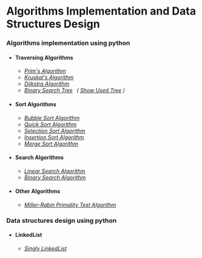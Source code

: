 # Algorithms Implementation and Data Structures Design

### Algorithms implementation using python

<ul>
    <li><h4>Traversing Algorithms</h4>
    <ul>
      <li><i><a href = "https://github.com/kavindu-mane/Algorithms_implementation/blob/main/traversing%20algorithms/prims_algorithm.py" alt = "kavindu-mane">Prim's Algorithm</a></i></li>
      <li><i><a href = "https://github.com/kavindu-mane/Algorithms_implementation/blob/main/traversing%20algorithms/kruskals_algorithm.py" alt = "kavindu-mane">Kruskal's Algorithm</a></i></li>
      <li><i><a href = "https://github.com/kavindu-mane/Algorithms_implementation/blob/main/traversing%20algorithms/dijkstra_algorithm.py" alt = "kavindu-mane">Dijkstra Algorithm</a></i></li>
      <li><i><a href = "https://github.com/kavindu-mane/Algorithms_implementation/blob/main/traversing%20algorithms/binary_search_tree.py" alt = "kavindu-mane">Binary Search Tree</a> &ensp;( <a href ="https://github.com/kavindu-mane/Algorithms_implementation/blob/main/tree.png">Show Used Tree</a> )</i></li>
    </ul>
    </li>   
    <li><h4>Sort Algorithms</h4>
    <ul>
      <li><i><a href = "https://github.com/kavindu-mane/Algorithms_implementation/blob/main/sort%20algorithms/bubble_sort.py" alt = "kavindu-mane">Bubble Sort Algorithm</a></i></li>
      <li><i><a href = "https://github.com/kavindu-mane/Algorithms_implementation/blob/main/sort%20algorithms/quick_sort.py" alt = "kavindu-mane">Quick Sort Algorithm</a></i></li>
      <li><i><a href = "https://github.com/kavindu-mane/Algorithms_implementation/blob/main/sort%20algorithms/selection_sort.py" alt = "kavindu-mane">Selection Sort Algorithm</a></i></li>
      <li><i><a href = "https://github.com/kavindu-mane/Algorithms_implementation/blob/main/sort%20algorithms/insertion_sort.py" alt = "kavindu-mane">Insertion Sort Algorithm</a></i></li>
      <li><i><a href = "https://github.com/kavindu-mane/Algorithms_implementation/blob/main/sort%20algorithms/merge_sort.py" alt = "kavindu-mane">Merge Sort Algorithm</a></i></li>
    </ul>
    </li>
    <li><h4>Search Algorithms</h4>
    <ul>
      <li><i><a href = "" alt = "kavindu-mane">Linear Search Algorithm</a></i></li>
      <li><i><a href = "" alt = "kavindu-mane">Binary Search Algorithm</a></i></li>
    </ul>
    </li>
    <li><h4>Other Algorithms</h4>
    <ul>
      <li><i><a href = "https://github.com/kavindu-mane/Algorithms_implementation/blob/main/other%20algorithms/miller_rabin_primality.py" alt = "kavindu-mane">Miller-Rabin Primality Test Algorithm</a></i></li>
    </ul>
    </li>
</ul>
   
### Data structures design using python

<ul>
    <li><h4>LinkedList</h4>
        <ul>
          <li><i><a href = "https://github.com/kavindu-mane/Algorithms_implementation/blob/main/data%20structures/linked_list.py" alt = "kavindu-mane">Singly LinkedList</a></i></li>
        </ul>
    </li>
</ul>
